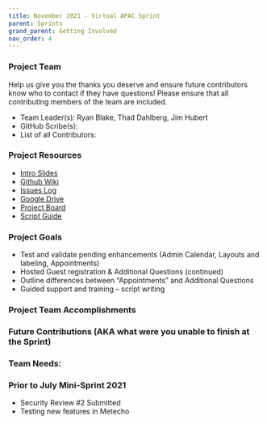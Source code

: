 ```yaml
---
title: November 2021 - Virtual APAC Sprint
parent: Sprints
grand_parent: Getting Involved
nav_order: 4
---
```


### Project Team
Help us give you the thanks you deserve and ensure future contributors know who to contact if they have questions! Please ensure that all contributing members of the team are included.
* Team Leader(s): Ryan Blake, Thad Dahlberg, Jim Hubert
* GitHub Scribe(s): 
* List of all Contributors:


### Project Resources
* [Intro Slides](https://docs.google.com/presentation/d/1EXig7qfqmByULdzxhnuuJKF3jlaeGY7vTrbS3IU_ND8/edit?usp=sharing)
* [Github Wiki](https://github.com/SFDO-Community-Sprints/Summit-Events-App/wiki) 
* [Issues Log](https://github.com/SFDO-Community-Sprints/Summit-Events-App/issues) 
* [Google Drive](https://drive.google.com/drive/folders/11YpCMsRjfaVh6A_Zwevar-I_szVnvqyH?usp=sharing)
* [Project Board](https://github.com/SFDO-Community-Sprints/Summit-Events-App/projects/9)
* [Script Guide](https://docs.google.com/spreadsheets/d/1qdlvxa0OmfswJ3MgRtI-mJF5odtjWab8BoJfNpYnKsY/edit?usp=drive_web&ouid=104694467684698371472)


### Project Goals
* Test and validate pending enhancements (Admin Calendar, Layouts and labeling, Appointments)
* Hosted Guest registration & Additional Questions (continued)
* Outline differences between “Appointments” and Additional Questions
* Guided support and training – script writing

### Project Team Accomplishments

### Future Contributions (AKA what were you unable to finish at the Sprint)

### Team Needs:


### Prior to July Mini-Sprint 2021
* Security Review #2 Submitted
* Testing new features in Metecho
